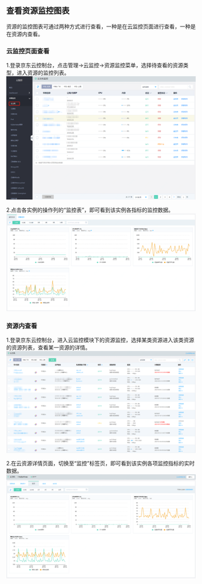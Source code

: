 ## 查看资源监控图表
资源的监控图表可通过两种方式进行查看，一种是在云监控页面进行查看，一种是在资源内查看。
### 云监控页面查看
1.登录京东云控制台，点击管理->云监控->资源监控菜单，选择待查看的资源类型，进入资源的监控列表。
![云主机监控](../../../../../image/Cloud-Monitor/1-zylb.png)  

2.点击各实例的操作列的“监控表”，即可看到该实例各指标的监控数据。
![监控详情](../../../../../image/Cloud-Monitor/1-zylb-jkt.png)

### 资源内查看
1.登录京东云控制台，进入云监控模块下的资源监控，选择某类资源进入该类资源的资源列表，查看某一资源的详情。
![资源实例列表](../../../../../image/Cloud-Monitor/11-yzylb.png)

2.在云资源详情页面，切换至“监控”标签页，即可看到该实例各项监控指标的实时数据。  
![监控详情](../../../../../image/Cloud-Monitor/11-yzy-xq.png)
